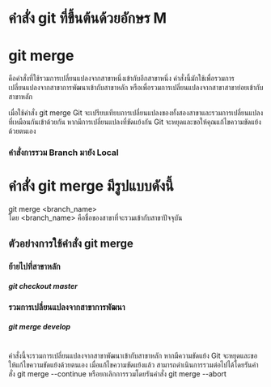 # คำสั่ง git ที่ขึ้นต้นด้วยอักษร M

# git merge
 คือคำสั่งที่ใช้รวมการเปลี่ยนแปลงจากสาขาหนึ่งเข้ากับอีกสาขาหนึ่ง คำสั่งนี้มักใช้เพื่อรวมการเปลี่ยนแปลงจากสาขาการพัฒนาเข้ากับสาขาหลัก หรือเพื่อรวมการเปลี่ยนแปลงจากสาขาสาขาย่อยเข้ากับสาขาหลัก

เมื่อใช้คำสั่ง git merge Git จะเปรียบเทียบการเปลี่ยนแปลงของทั้งสองสาขาและรวมการเปลี่ยนแปลงที่เหมือนกันเข้าด้วยกัน หากมีการเปลี่ยนแปลงที่ขัดแย้งกัน Git จะหยุดและขอให้คุณแก้ไขความขัดแย้งด้วยตนเอง
### คำสั่งการรวม Branch มายัง Local

# คำสั่ง git merge มีรูปแบบดังนี้

git merge <branch_name>
<br>
โดย <branch_name> คือชื่อของสาขาที่จะรวมเข้ากับสาขาปัจจุบัน

## ตัวอย่างการใช้คำสั่ง git merge

### ย้ายไปที่สาขาหลัก
##### git checkout master

### รวมการเปลี่ยนแปลงจากสาขาการพัฒนา
##### git merge develop
<br>
คำสั่งนี้จะรวมการเปลี่ยนแปลงจากสาขาพัฒนาเข้ากับสาขาหลัก หากมีความขัดแย้ง Git จะหยุดและขอให้แก้ไขความขัดแย้งด้วยตนเอง
เมื่อแก้ไขความขัดแย้งแล้ว สามารถดำเนินการรวมต่อไปได้โดยรันคำสั่ง git merge --continue หรือยกเลิกการรวมโดยรันคำสั่ง git merge --abort
